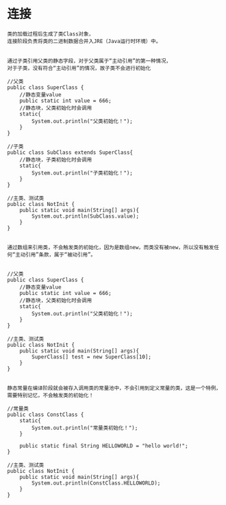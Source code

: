     


# 连接

    类的加载过程后生成了类Class对象，
    连接阶段负责将类的二进制数据合并入JRE（Java运行时环境）中。


 


## 

    通过子类引用父类的静态字段，对于父类属于“主动引用”的第一种情况，
    对于子类，没有符合“主动引用”的情况，故子类不会进行初始化

    //父类
    public class SuperClass {
        //静态变量value
        public static int value = 666;
        //静态块，父类初始化时会调用
        static{
            System.out.println("父类初始化！");
        }
    }
     
    //子类
    public class SubClass extends SuperClass{
        //静态块，子类初始化时会调用
        static{
            System.out.println("子类初始化！");
        }
    }
     
    //主类、测试类
    public class NotInit {
        public static void main(String[] args){
            System.out.println(SubClass.value);
        }
    }
    
    
    通过数组来引用类，不会触发类的初始化，因为是数组new，而类没有被new，所以没有触发任何“主动引用”条款，属于“被动引用”。
    
    
    //父类
    public class SuperClass {
    	//静态变量value
    	public static int value = 666;
    	//静态块，父类初始化时会调用
    	static{
    		System.out.println("父类初始化！");
    	}
    }
     
    //主类、测试类
    public class NotInit {
    	public static void main(String[] args){
    		SuperClass[] test = new SuperClass[10];
    	}
    }

    
    静态常量在编译阶段就会被存入调用类的常量池中，不会引用到定义常量的类，这是一个特例，需要特别记忆，不会触发类的初始化！
    
    //常量类
    public class ConstClass {
    	static{
    		System.out.println("常量类初始化！");
    	}
    	
    	public static final String HELLOWORLD = "hello world!";
    }
     
    //主类、测试类
    public class NotInit {
    	public static void main(String[] args){
    		System.out.println(ConstClass.HELLOWORLD);
    	}
    }
